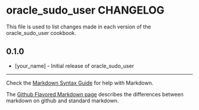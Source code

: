 # oracle_sudo_user CHANGELOG

This file is used to list changes made in each version of the oracle_sudo_user cookbook.

## 0.1.0
- [your_name] - Initial release of oracle_sudo_user

- - -
Check the [Markdown Syntax Guide](http://daringfireball.net/projects/markdown/syntax) for help with Markdown.

The [Github Flavored Markdown page](http://github.github.com/github-flavored-markdown/) describes the differences between markdown on github and standard markdown.
